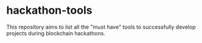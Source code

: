 # hackathon-tools
This repository aims to list all the "must have" tools to successfully develop projects during blockchain hackathons.
